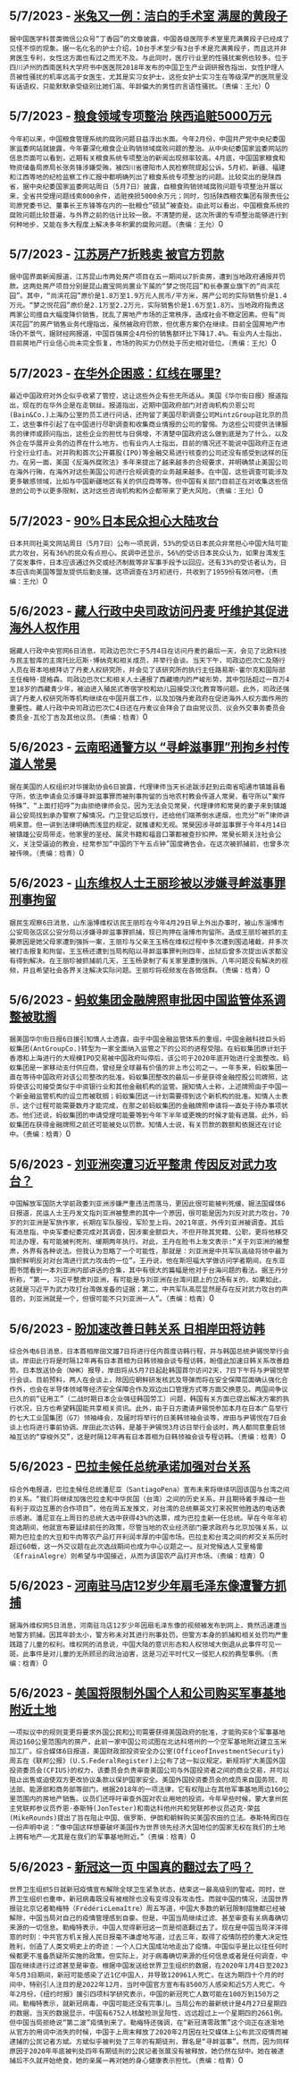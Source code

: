 
  ## 5/7/2023 - [米兔又一例：洁白的手术室 满屋的黄段子](https://www.rfa.org/mandarin/Xinwen/5-05072023124715.html)
 ```据中国医学科普类微信公众号“丁香园”的文章披露，中国各级医院手术室里充满黄段子已经成了见怪不惊的现象。据一名化名的护士介绍，10台手术至少有3台手术是充满黄段子，而且这并非男医生专利，女性这方面也有过之而无不及。与此同时，医疗行业里的性骚扰案例也较多。位于四川泸州的西南医科大学府书中医医院2018年发布的中国卫生产业调研报告指出，女性护理人员被性骚扰的机率远高于女医生，尤其是实习女护士。这些女护士实习生在等级深严的医院里没有话语权，只能默默承受级别比她们高、年龄偏大的男性的言语性骚扰。（责编：王允）```0
  ## 5/7/2023 - [粮食领域专项整治 陕西追赃5000万元](https://www.rfa.org/mandarin/Xinwen/4-05072023124208.html)
 ```今年初以来，中国粮食管理系统的腐败问题日益浮出水面。今年2月份，中国共产党中央纪委国家监委网站就披露，今年要深化粮食企业购销领域腐败问题的整治。从中央纪委国家监委网站的信息页面可以看到，近期有关粮食系统专项整治的新闻出现频率较高。4月底，中国国家粮食和物资储备局原局长张务锋涉嫌受贿，被四川省德阳市人民检察院提起公诉。5月初，新疆、福建和江西等地的纪检监察工作汇报中都明确列出了粮食系统专项整治的问题。比较突出的是陕西省，据中央纪委国家监委网站周日（5月7日）披露，自粮食购销领域腐败问题专项整治开展以来，全省共受理问题线索800余件，追赃挽损5000余万元；同时，包括陕西粮农集团有限责任公司原党委书记、董事长王东锋等在内的一批粮仓“硕鼠”被查处。由此可以看出，中国粮食系统的腐败问题比较普遍，与外界之前的估计比较一致。不清楚的是，这次所谓的专项整治能够进行到何种地步，又能在多大程度上解决多年积累的腐败问题。（责编：王允）```0
  ## 5/7/2023 - [江苏房产7折贱卖 被官方罚款](https://www.rfa.org/mandarin/Xinwen/3-05072023123314.html)
 ```据中国界面新闻报道，江苏昆山市两处房产项目在五一期间以7折卖房，遭到当地政府通报并罚款。这两处房产项目分别是昆山嘉宝网尚置业下属的“梦之悦花园”和长泰置业旗下的“尚滨花园”。其中，“尚滨花园”原价是1.8万至1.9万元人民币/平方米，房产公司的实际销售价是1.4万元。“梦之悦花园”原价是2.1万至2.2万元，实际销售价是1.6万至1.8万。当地政府指责这两家公司擅自大幅度降价销售，扰乱了房地产市场的正常秩序，造成社会不稳定因素。但有“尚滨花园”的房产销售业务代理指出，虽然被政府罚款，但优惠方案仍在继续。目前全国房地产市场仍不景气，据财经网报道，中国百强房企4月份的销售额环比下降17.4%。有业内人士指出，目前房地产行业信心尚未完全恢复，市场的购买力仍然处于历史相对低位。（责编：王允）```0
  ## 5/7/2023 - [在华外企困惑：红线在哪里?](https://www.rfa.org/mandarin/Xinwen/2-05072023122456.html)
 ```最近中国政府对外企似乎收紧了管控，这让这些外企有些无所适从。美国《华尔街日报》报道指出，现在的在华外企是在走钢丝。报道指出，近期中国政府部门对咨询机构贝恩公司(Bain&Co.)上海办公室的员工进行问话，还拘留了美国尽职调查公司MintzGroup驻北京的员工，这些事件引起了在中国进行尽职调查和收集商业情报的公司的警惕。为这些公司提供法律服务的律师或顾问指出，这些企业的担忧与日俱增，不清楚中国政府这么做到底是为了什么，以及外企在华展开业务的边界在什么地方。也有业内人士指出，目前的情况还不能说中国政府正在进行全行业打击。对并购和首次公开募股(IPO)等金融交易进行核查的公司还没有感受到这样的压力。在另一面，美国《反海外腐败法》多年来提出了越来越多的合规要求，并明确禁止美国公司在海外行贿，在海外对这些美国公司进行合规调查的业务越来越多。在中国，这些调查可能涉及更多敏感领域，比如与中国新疆地区有关的供应商等等。但中国有关部门目前正在对收集这些信息的公司予以更多限制，这对这些咨询机构和外企都带来了更大风险。（责编：王允）```0
  ## 5/7/2023 - [90%日本民众担心大陆攻台](https://www.rfa.org/mandarin/Xinwen/1-05072023121822.html)
 ```日本共同社英文网站周日（5月7日）公布一项民调，53%的受访日本民众非常担心中国大陆可能武力攻台，另有36%的民众有点担心。民调中还显示，56%的受访日本民众认为，如果台湾发生了突发事件，日本应该通过外交或经济制裁等非军事手段予以回应。还有33%的受访者认为，日本应该向美国等盟友提供后勤支援。这项调查在3月初进行，共收到了1959份有效问卷。（责编：王允）```0
  ## 5/6/2023 - [藏人行政中央司政访问丹麦 吁维护其促进海外人权作用](https://www.rfa.org/mandarin/Xinwen/10-05062023165726.html)
 ```据藏人行政中央官网6日消息，司政边巴次仁于5月4日在访问丹麦的最后一天，会见了北欧科技与民主智库的主席托比厄斯·博纳克和相关成员，并举行会谈。当天下午，司政边巴次仁及随行人员在哥本哈根拜访了丹麦人权研究所，并会见了该研究所的执行主任路易斯·霍尔克和国际部主任梅特·提格森。司政边巴次仁和相关人士通报了西藏境内的严峻形势，其中包括超过一百万4至18岁的西藏青少年，被迫进入殖民式寄宿学校和幼儿园接受汉化教育等问题。此外，司政还强调了丹麦人权研究所等机构继续在中国开展工作，以及加强丹麦政府在促进海外人权方面作用的重要性。藏人行政中央司政边巴次仁4日还在丹麦议会拜会了自由党议员、议会外交事务委员会委员金·瓦伦丁吉及其他议员。（责编：梒青）```0
  ## 5/6/2023 - [云南昭通警方以 “寻衅滋事罪”刑拘乡村传道人常昊](https://www.rfa.org/mandarin/Xinwen/9-05062023165317.html)
 ```据在美国的人权组织对华援助协会6日披露，代理律师当天长途跋涉赶到云南省昭通市镇雄县看守所，依法申请会见涉嫌寻衅滋事罪而被刑事拘留的当地农村教会传道人常昊，看守所以“案件特殊”、“上面打招呼”为由拒绝律师会见。因为无法会见常昊，代理律师和常昊的妻子来到镇雄县公安局找到承办警察了解情况。门卫登记后放行，还给他们端茶倒水递烟，也充分“听”律师讲明来意。但一讲到法律明确而浅显的规定，就推诿和无视。常昊因涉寻衅滋事罪于今年4月14日被镇雄公安局带走。他家里的圣经、属灵书籍和福音口罩都被查抄扣押。常昊长期关注社会公义，关注受逼迫的教会，经常参加“中国的下午五点钟”国度祷告会。在这次被抓捕前，也曾多次被传唤。（责编：梒青）```0
  ## 5/6/2023 - [山东维权人士王丽珍被以涉嫌寻衅滋事罪刑事拘留](https://www.rfa.org/mandarin/Xinwen/8-05062023164656.html)
 ```据民生观察6日消息，山东淄博维权访民王丽珍在今年4月29日早上外出办事时，被山东淄博市公安局张店区公安分局以涉嫌寻衅滋事罪抓捕，现已拘押在淄博市拘留所。造成王丽珍被抓的主要原因是她父母家遭到强拆一案，王丽珍与父亲王玉杨在维权过程中多次遭到围追堵截，并多次被打击报复和拘留。王玉杨还遭到当局构陷以寻衅滋事罪判刑四年，出狱后曾多次提出诉求都没有得到解决。在王丽珍被抓捕前几天，王玉杨录制了有关家里遭到强拆、八年问题没有解决的视频，并且希望社会各界关注解决实际问题。王丽珍将视频发在各微信群。（责编：梒青）```0
  ## 5/6/2023 - [蚂蚁集团金融牌照审批因中国监管体系调整被耽搁](https://www.rfa.org/mandarin/Xinwen/7-05062023164443.html)
 ```据美国华尔街日报6日援引知情人士透露，由于中国金融监管体系的重组，中国金融科技巨头蚂蚁集团(AntGroupCo.)转型为一家全面纳入监管之下的公司的进程受阻。在蚂蚁集团原计划于香港和上海进行的大规模IPO交易被中国政府叫停后，该公司于2020年底开始进行全面整改。蚂蚁集团是一家移动支付供应商，曾经是全球最有价值的非上市公司之一。一年多来，蚂蚁集团一直在等待中国政府对该公司整改的批准。蚂蚁集团整改的最后一步是获得金融控股公司牌照，这将使该公司接受类似于中资银行业和其他金融机构的监管。据知情人士称，上述牌照由于中国一个新金融监管机构的设立而被耽搁；蚂蚁集团这一计划需要得到这个新机构的批准。知情人士表示，这个过程可能需要数月才能完成，在那之前蚂蚁集团的金融牌照申请将一直处于待办事项状态。他们还说，蚂蚁集团的申请受理可能要等到今年下半年或更晚的时候才能有进展。此外，蚂蚁集团在获得金融牌照之前还可能被处以罚款。知情人士说，有关罚款的数额和依据还在讨论中。（责编：梒青）```0
  ## 5/6/2023 - [刘亚洲突遭习近平整肃 传因反对武力攻台？](https://www.rfa.org/mandarin/Xinwen/6-05062023163829.html)
 ```中国解放军国防大学前政委刘亚洲涉嫌严重违法而落马，更因此很可能被判死缓。据法国媒体6日报道，民运人士王丹发文指刘亚洲被整肃的其中一个原因，很可能是因为刘反对武力攻台。70岁的刘亚洲是军旅作家，长期在军队服役，军阶至上将。2021年底，外传刘亚洲被调查。其后有消息指，中央军委纪委完成对其调查，因涉案金额巨大，不但开除其党籍、公职，更将他移交司法办理，有可能被判死刑、缓期两年执行。对此，王丹在脸书上发文表示:“关于刘亚洲的被整肃，外界有各种说法。但我认为忽略了一个可能性，那就是：刘亚洲是中共军队高级将领中最为旗帜鲜明反对对台湾进行武力攻击的一位”。王丹说，他在斯坦福大学做访问学者期间，在东亚图书馆看到一本刘亚洲内部讲话的合集，其中有很大的篇幅是他对于台海问题的看法。据王丹分析称，“第一，习近平整肃刘亚洲，有可能是与刘亚洲在台湾问题上的立场有关的，如果如此，这就是习近平为武力攻打台湾做准备的证据；第二，中共军队高层显然是存在反对武力攻台的声音的，刘亚洲就是一个，但很可能不只刘亚洲一人”。（责编：梒青）```0
  ## 5/6/2023 - [盼加速改善日韩关系 日相岸田将访韩](https://www.rfa.org/mandarin/Xinwen/5-05062023113917.html)
 ```综合外电6日消息，日本首相岸田文雄7日将进行任内首度访韩行程，并与韩国总统尹锡悦举行会谈。岸田此行将是时隔12年再有日本首相为日韩领袖会谈专程访韩，盼借此加速日韩关系改善趋势。日本放送协会（NHK）报导，岸田将从5月7日起赴韩国首尔访问2天，7日下午将与尹锡悦举行会谈。目前预料，两人在会谈上，除因应朝鲜研发核武及导弹而将在安全保障层面确认强化合作外，也会在半导体领域等经济安全保障合作及双边出口管理方式等方面交换意见。两国间争议已久的前“征用工”（二战时期日本企业强征韩国劳工）问题，韩国有关方面已提出解决方案的执行状况，日方也希望韩国能共享相关资讯。此外，由于日方邀请尹锡悦参加本月在日本广岛举行的七大工业国集团（G7）领袖峰会，及届时将举行的日美韩领袖会谈等，岸田与尹锡悦在7日会谈上也将进行事前协调。岸田此次访韩，是基于尹锡悦3月访日举行会谈时，两人都同意重启领袖互访的“穿梭外交”，这是时隔12年再有日本首相为日韩领袖会谈专程访韩。（责编：梒青）```0
  ## 5/6/2023 - [巴拉圭候任总统承诺加强对台关系](https://www.rfa.org/mandarin/Xinwen/4-05062023113643.html)
 ```综合外电报道，巴拉圭候任总统潘尼亚（SantiagoPena）宣布未来将继续巩固该国与台湾之间的关系。“我们将继续加强巴拉圭和中华民国（台湾）之间的历史关系，并且期待着手推动一些有利于双边互惠的合作项目”，他在周五发推文，对台湾的总统蔡英文打来祝贺他胜选的电话表示感谢。潘尼亚在上周日的总统大选中获得43%的选票，成为巴拉圭新一任总统。早在今年年初竞选期间，他就宣布要延续前任的政策，尽管当地的农业经济部门要求政府与北京加强关系，以期为巴拉圭的大豆和牛肉等农产品打开利润丰厚的中国市场。巴拉圭和台湾之间的邦交关系历时超过60载，这一外交议题在此次选战期间也成为中心议题之一。反对党候选人艾里格雷（EfrainAlegre）则希望与中国接近，从而为该国农产品打开市场。（责编：梒青）```0
  ## 5/6/2023 - [河南驻马店12岁少年扇毛泽东像遭警方抓捕](https://www.rfa.org/mandarin/Xinwen/3-05062023113234.html)
 ```据海外维权网5日消息，河南驻马店12岁少年因扇毛泽东像的视频被发布到网上，竟然迅速遭当地警方抓捕。因其年龄太小，警方称未对其进行刑事处罚，但警方本身的抓捕和相关处罚均严重践踏了儿童的权利。维权网的消息说，中国大陆的意识形态和人权领域大倒退从此事件可见一斑。此事件是对儿童的无所顾忌的政治迫害，这是习近平时代又一侵犯人权的典型事例。（责编：梒青）```0
  ## 5/6/2023 - [美国将限制外国个人和公司购买军事基地附近土地](https://www.rfa.org/mandarin/Xinwen/2-05062023112205.html)
 ```一项拟议中的规则变更将要求外国公民和公司需要获得美国政府的批准，才能购买8个军事基地周边160公里范围内的房产，此前一家中国公司试图在北达科塔州的一个空军基地附近建立玉米加工厂。综合媒体6日报道，美国财政部投资安全办公室(OfficeofInvestmentSecurity)周五在《联邦公报》(U.S.FederalRegister)上公布了这一拟议规定。新规将扩大美国外国投资委员会(CFIUS)的权力，该委员会负责审查美国公司与外国投资者之间的商业交易，并可以阻止出售或迫使双方更改协议条款以保护国家安全。美国外国投资委员会的成员来自国务院、司法部、能源部和商务部等部门，根据2018年的一项法律，它有权阻止在其他军事基地周边160公里范围内的房地产销售。议员们还呼吁审查外国对农业用地的投资。今年早些时候，蒙大拿州民主党联邦参议员乔恩·泰斯特(JonTester)和南达科他州共和党联邦参议员迈克·荣兹(MikeRounds)提出了旨在阻止中国、俄罗斯、伊朗和朝鲜购买美国农田的立法。泰斯特周四在一份声明中说：“像中国这样想要破坏美国作为世界领先经济大国地位的国家无权在我们的土地上拥有地产——尤其是在我们的军事基地附近。”（责编：梒青）```0
  ## 5/6/2023 - [新冠这一页   中国真的翻过去了吗？](https://www.rfa.org/mandarin/Xinwen/1-05062023112059.html)
 ```世界卫生组织5日就新冠疫情宣布解除全球卫生紧急状态，结束这一最高级别的警戒。同时，世界卫生组织也重申，新冠病毒既没有被根除也没有变得没有攻击性。而就中国的情况，法国世界报驻北京记者勒梅特（FrédéricLemaître）周五写道，中国大多数的新冠限制措施都已经被解除，中国当局对自己的疫情管理感到自豪。但是，中国当局继续过滤、甚至审查有关病毒确切来源的一切信息。勒梅特表示，中国人觉得新冠这一页是彻底翻过去了。现在是中国当局洋洋得意的时刻：中共官方机关报人民日报毫不谦虚地写道，过去三年，取得了疫情防控的重大决定性胜利，创造了人类文明史上的奇迹：一个人口大国成功地走出了疫情。中国似乎是比以往任何时候都更不准备质疑所实施的政策。但实际上，对于病毒确切来源的任何信息或者是任何调查，中国在继续进行过滤甚至是审查。根据中国发送给世界卫生组织的数据，在2020年1月4日至2023年5月3日期间，新冠可能感染了近1亿中国人，并导致120961人死亡。在这为期四十个月的时间中，特别引人注目的是2022年12月，当时中国官方宣布有8500万人感染和近5万人死亡。今年2月份，《纽约时报》援引四项科学研究表示，中国的新冠死亡人数可能在100万到150万之间。勒梅特表示，就新冠病毒，中国可能还没有完事儿。当局公布的最新统计是4月27日星期四的数据，当天的数据显示，中国有6752人核酸检测呈阳性，远远超过上一个星期四的2661例。但中国当局拒绝说“第二波”疫情到来了。勒梅特还强调，在“新冠清零政策”这个词正在逐渐地从官方的用词中消失的时候，中国于上周末释放了2020年2月因在社交媒体上公布武汉疫情而被逮捕的公民记者方斌。方斌似乎被判处了三年的有期徒刑，罪名是“寻衅滋事”。然而，因为同样原因于2020年年底被判处四年有期徒刑的公民记者张展没有被释放，她仍然在狱中。她在被逮捕后不久就开始绝食，她的亲属一再对她的身心健康表示担忧。（责编：梒青）```0